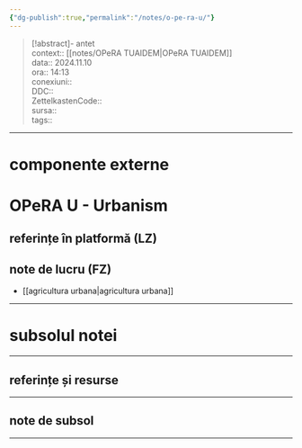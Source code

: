 ```yaml
---
{"dg-publish":true,"permalink":"/notes/o-pe-ra-u/"}
---
```


> [!abstract]- antet  
> context:: [[notes/OPeRA TUAIDEM\|OPeRA TUAIDEM]]  
> data:: 2024.11.10  
> ora:: 14:13  
> conexiuni::  
> DDC::  
> ZettelkastenCode::  
> sursa::  
> tags::  


---

# componente externe  
  

# OPeRA U - Urbanism  
## referințe în platformă (LZ)

## note de lucru (FZ)
- [[agricultura urbana\|agricultura urbana]]

  
---
# subsolul notei
---
## referințe și resurse


---
## note de subsol
---


